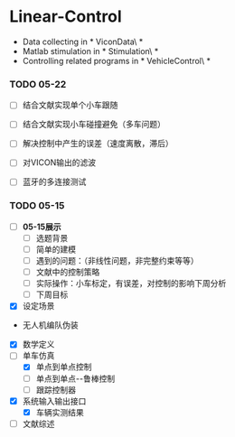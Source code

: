 # Linear-Control

- Data collecting in * ViconData\ *
- Matlab stimulation in * Stimulation\ *
- Controlling related programs in * VehicleControl\ *

### TODO 05-22
* [ ] 结合文献实现单个小车跟随
* [ ] 结合文献实现小车碰撞避免（多车问题）
* [ ] 解决控制中产生的误差（速度离散，滞后）
* [ ] 对VICON输出的滤波
* [ ] 蓝牙的多连接测试


### TODO 05-15

* [ ] **05-15展示**
  * [ ] 选题背景
  * [ ] 简单的建模
  * [ ] 遇到的问题：（非线性问题，非完整约束等等）
  * [ ] 文献中的控制策略
  * [ ] 实际操作：小车标定，有误差，对控制的影响下周分析
  * [ ] 下周目标
* [x] 设定场景 
 * 无人机编队伪装
* [x] 数学定义
* [ ] 单车仿真
  * [x] 单点到单点控制
  * [ ] 单点到单点--鲁棒控制
  * [ ] 跟踪控制器
* [x] 系统输入输出接口
  * [x] 车辆实测结果
* [ ] 文献综述
